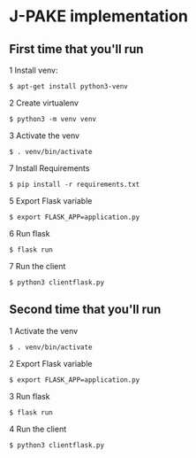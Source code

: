 # J-PAKE implementation

## First time that you'll run

1 Install venv:

    $ apt-get install python3-venv

2 Create virtualenv

    $ python3 -m venv venv

3 Activate the venv

    $ . venv/bin/activate

7 Install Requirements

    $ pip install -r requirements.txt

5 Export Flask variable

    $ export FLASK_APP=application.py

6 Run flask

    $ flask run

7 Run the client

    $ python3 clientflask.py


## Second time that you'll run

1 Activate the venv

    $ . venv/bin/activate

2 Export Flask variable

    $ export FLASK_APP=application.py

3 Run flask

    $ flask run

4 Run the client

    $ python3 clientflask.py